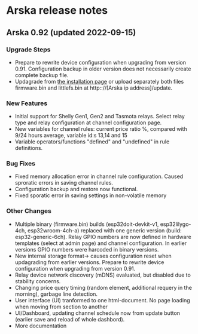 # Arska release notes
## Arska 0.92 (updated 2022-09-15)

### Upgrade Steps
* Prepare to rewrite device configuration when upgrading from version 0.91. Configuration backup in older version does not necessarily create complete backup file.
* Updagrade from [the installation page](https://iot.netgalleria.fi/arska-install/) or upload separately both files firmware.bin and littlefs.bin at http:://[Arska ip address]/update.

### New Features
* Initial support for Shelly Gen1, Gen2 and Tasmota relays. Select relay type and relay configuration at channel configuration page.
* New variables for channel rules: current price ratio %, compared with 9/24 hours average, variable id:s 13,14 and 15
* Variable operators/functions "defined" and  "undefined" in rule definitions.


### Bug Fixes
* Fixed memory allocation error in channel rule configuration. Caused sproratic errors in saving channel rules.
* Configuration backup and restore now functional.
* Fixed sporatic error in saving settings in non-volatile memory

### Other Changes
* Multiple binary (firmware.bin) builds (esp32doit-devkit-v1, esp32lilygo-4ch, esp32wroom-4ch-a) replaced with one generic version (build: esp32-generic-6ch). Relay GPIO numbers are now defined in hardware templates (select at admin page) and channel configuration. In earlier versions GPIO numbers were harcoded in binary versions.
* New internal storage format-> causes configuration reset when updagrading from earlier versions. Prepare to rewrite device configuration when upgrading from version 0.91.
* Relay device network discovery (mDNS) evaluated, but disabled due to stability concerns.
* Changing price query timing (random element, additional requery in the morning), garbage line detection.
* User interface (UI) tranformed to one html-document. No page loading when moving from section to another
* UI/Dashboard, updating channel schedule now from update button (earlier save and reload of whole dashbord). 
* More documentation


